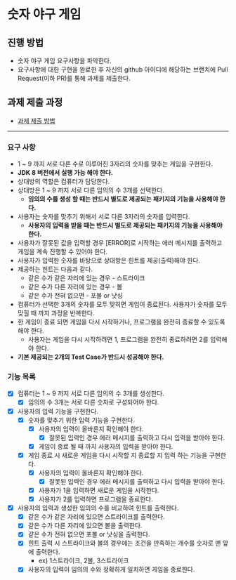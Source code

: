 # 숫자 야구 게임
## 진행 방법
* 숫자 야구 게임 요구사항을 파악한다.
* 요구사항에 대한 구현을 완료한 후 자신의 github 아이디에 해당하는 브랜치에 Pull Request(이하 PR)를 통해 과제를 제출한다.

## 과제 제출 과정
* [과제 제출 방법](https://github.com/next-step/nextstep-docs/tree/master/precourse)

***
### 요구 사항
* 1 ~ 9 까지 서로 다른 수로 이루어진 3자리의 숫자를 맞추는 게임을 구현한다.
* **JDK 8 버전에서 실행 가능 해야 한다.**
* 상대방의 역할은 컴퓨터가 담당한다.
* 상대방은 1 ~ 9 까지 서로 다른 임의의 수 3개를 선택한다.
  * **임의의 수를 생성 할 때는 반드시 별도로 제공되는 패키지의 기능을 사용해야 한다.**
* 사용자는 숫자를 맞추기 위해서 서로 다른 3자리의 숫자를 입력한다.
  * **사용자의 입력을 받을 때는 반드시 별도로 제공되는 패키지의 기능을 사용해야 한다.**
* 사용자가 잘못된 값을 입력할 경우 [ERROR]로 시작하는 에러 메시지를 출력하고 게임을 계속 진행할 수 있어야 한다.
* 사용자가 입력한 숫자를 바탕으로 상대방은 힌트를 제공(출력)해야 한다.
* 제공하는 힌트는 다음과 같다.
  * 같은 수가 같은 자리에 있는 경우 - 스트라이크
  * 같은 수가 다른 자리에 있는 경우 - 볼
  * 같은 수가 전혀 없으면 - 포볼 or 낫싱
* 컴퓨터가 선택한 3개의 숫자를 모두 맞히면 게임이 종료된다. 사용자가 숫자를 모두 맞힐 때 까지 과정을 반복한다.
* 한 게임이 종료 되면 게임을 다시 시작하거나, 프로그램을 완전히 종료할 수 있도록 해야 한다.
  * 사용자는 게임을 다시 시작하려면 1, 프로그램을 완전히 종료하려면 2를 입력해야 한다.
* **기본 제공되는 2개의 Test Case가 반드시 성공해야 한다.**

### 기능 목록
- [x] 컴퓨터는 1 ~ 9 까지 서로 다른 임의의 수 3개를 생성한다.
  - [x] 임의의 수 3개는 서로 다른 숫자로 구성되어야 한다.
- [x] 사용자의 입력 기능을 구현한다.
  - [x] 숫자를 맞추기 위한 입력 기능을 구현한다.
    - [x] 사용자의 입력이 올바른지 확인해야 한다. 
      - [x] 잘못된 입력인 경우 에러 메시지를 출력하고 다시 입력을 받아야 한다.
    - [x] 게임이 종료 될 때 까지 사용자의 입력을 받아야 한다.
  - [x] 게임 종료 시 새로운 게임을 다시 시작할 지 종료할 지 입력 하는 기능을 구현한다.
    - [x] 사용자의 입력이 올바른지 확인해야 한다.
      - [x] 잘못된 입력인 경우 에러 메시지를 출력하고 다시 입력을 받아야 한다.
    - [x] 사용자가 1을 입력하면 새로운 게임을 시작한다.
    - [x] 사용자가 2를 입력하면 프로그램을 종료한다.
- [x] 사용자의 입력과 생성한 임의의 수를 비교하여 힌트를 출력한다.
    - [x] 같은 수가 같은 자리에 있으면 스트라이크를 출력한다.
    - [x] 같은 수가 다른 자리에 있으면 볼을 출력한다.
    - [x] 같은 수가 전혀 없으면 포볼 or 낫싱을 출력한다.
  - [x] 힌트 출력 시 스트라이크와 볼의 경우에는 조건을 만족하는 개수를 숫자로 맨 앞에 출력한다.
    - ex) 1스트라이크, 2볼, 3스트라이크
  - [x] 사용자의 입력이 임의의 수와 정확하게 일치하면 게임을 종료한다.
